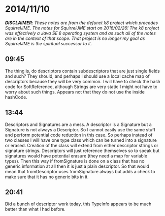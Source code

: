 # 2014/11/10

***DISCLAIMER***: _These notes are from the defunct k8 project which_
_precedes SquirrelJME. The notes for SquirrelJME start on 2016/02/26!_
_The k8 project was effectively a Java SE 8 operating system and as such_
_all of the notes are in the context of that scope. That project is no_
_longer my goal as SquirrelJME is the spiritual successor to it._

## 09:45

The thing is, do descriptors contain subdescriptors that are just single
fields and such? They should, and perhaps I should use a local cache map of
descriptors because they will be very common. I will have to check the hash
code for SoftReference, although Strings are very static I might not have to
worry about such things. Appears not that they do not use the inside hashCode.

## 13:44

Descriptors and Signatures are a mess. A descriptor is a Signature but a
Signature is not always a Descriptor. So I cannot easily use the same stuff
and perform potential code reduction in this case. So perhaps instead of two
classes I will have one type class which can be turned into a signature or
erased. Creation of the class will extend from either descriptor strings or
signature strings. Descriptors will just reference themselves so to speak but
signatures would have potential erasure (they need a map for variable types).
Then this way if fromSignature is done on a class that has no generic
information at all then it is just a plain descriptor. So that would mean that
fromDescriptor uses fromSignature always but adds a check to make sure that it
has no generic bits in it.

## 20:41

Did a bunch of descriptor work today, this TypeInfo appears to be much better
than what I had before.

